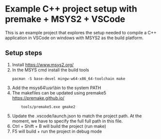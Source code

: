 # Example C++ project setup with premake + MSYS2 + VSCode

This is an example project that explores the setup needed  to compile a C++ 
application in VSCode on windows with MSYS2 as the build platform.


## Setup steps
1. Install https://www.msys2.org/
2. In the MSYS cmd install the build tools
    ```
    pacman -S base-devel mingw-w64-x86_64-toolchain make
    ```
3. Add the msys64\usr\bin to the system PATH
4. The makefiles can be updated using premake5 https://premake.github.io/
    ```
        tools/premake5.exe gmake2
    ```
5. Update the .vscode/launch.json to match the project path.
    At the moment, we have to specify the full full path in this file.
6. Ctrl + Shift + B will build the project (run make)
7. F5 will build + run the project in debug mode

